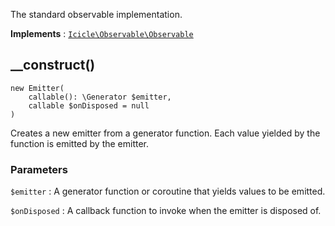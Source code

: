 The standard observable implementation.

**Implements**
:   [`Icicle\Observable\Observable`](Observable.md)


## __construct()

    new Emitter(
        callable(): \Generator $emitter,
        callable $onDisposed = null
    )

Creates a new emitter from a generator function. Each value yielded by the function is emitted by the emitter.

### Parameters
`$emitter`
:   A generator function or coroutine that yields values to be emitted.

`$onDisposed`
:   A callback function to invoke when the emitter is disposed of.
